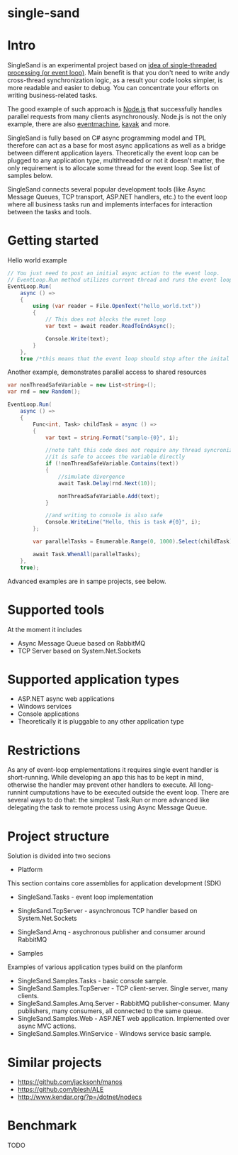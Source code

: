 single-sand
===========

# Intro

SingleSand is an experimental project based on [idea of single-threaded processing (or event loop)](http://berb.github.io/diploma-thesis/original/055_events.html).
Main benefit is that you don't need to write andy cross-thread synchronization logic, as a result your
code looks simpler, is more readable and easier to debug. You can concentrate your efforts on writing business-related tasks.

The good example of such approach is [Node.js](http://www.toptal.com/nodejs/why-the-hell-would-i-use-node-js) that successfully
handles parallel requests from many clients asynchronously. Node.js is not the only example,
there are also [eventmachine](https://github.com/eventmachine/eventmachine), [kayak](https://github.com/kayak/kayak) and more.

SingleSand is fully based on C# async programming model and TPL therefore can act as a base for
most async applications as well as a bridge between different application layers. Theoretically
the event loop can be plugged to any application type, multithreaded or not it doesn't matter,
the only requirement is to allocate some thread for the event loop. See list of samples below.

SingleSand connects several popular development tools (like Async Message Queues, TCP transport, ASP.NET handlers, etc.)
to the event loop where all business tasks run and implements interfaces for interaction between the tasks and tools.


# Getting started

Hello world example

```csharp
// You just need to post an initial async action to the event loop.
// EventLoop.Run method utilizes current thread and runs the event loop on it.
EventLoop.Run(
    async () =>
    {
        using (var reader = File.OpenText("hello_world.txt"))
        {
            // This does not blocks the evnet loop
            var text = await reader.ReadToEndAsync();

            Console.Write(text);
        }
    },
    true /*this means that the event loop should stop after the inital action completes*/);
```

Another example, demonstrates parallel access to shared resources

```csharp
var nonThreadSafeVariable = new List<string>();
var rnd = new Random();

EventLoop.Run(
    async () =>
    {
        Func<int, Task> childTask = async () =>
        {
            var text = string.Format("sample-{0}", i);

            //note taht this code does not require any thread syncronization statements,
            //it is safe to accees the variable directly
            if (!nonThreadSafeVariable.Contains(text))
            {
                //simulate divergence
                await Task.Delay(rnd.Next(10));

                nonThreadSafeVariable.Add(text);
            }

            //and writing to console is also safe
            Console.WriteLine("Hello, this is task #{0}", i);
        };

        var parallelTasks = Enumerable.Range(0, 1000).Select(childTask).ToArray();

        await Task.WhenAll(parallelTasks);
    },
    true);
```

Advanced examples are in sampe projects, see below.

# Supported tools

At the moment it includes
* Async Message Queue based on RabbitMQ
* TCP Server based on System.Net.Sockets


# Supported application types

* ASP.NET async web applications
* Windows services
* Console applications
* Theoretically it is pluggable to any other application type


# Restrictions

As any of event-loop emplementations it requires single event handler is short-running.
While developing an app this has to be kept in mind, otherwise the handler may prevent other handlers to
execute. All long-runnint cumputations have to be executed outside the event loop. There are
several ways to do that: the simplest Task.Run or more advanced like delegating the task to remote
process using Async Message Queue.


# Project structure

Solution is divided into two secions

* Platform

This section contains core assemblies for application development (SDK)
  * SingleSand.Tasks - event loop implementation
  * SingleSand.TcpServer - asynchronous TCP handler based on System.Net.Sockets
  * SingleSand.Amq - asychronous publisher and consumer around RabbitMQ

* Samples

Examples of various application types build on the planform
  * SingleSand.Samples.Tasks - basic console sample.
  * SingleSand.Samples.TcpServer - TCP client-server. Single server, many clients.
  * SingleSand.Samples.Amq.Server - RabbitMQ publisher-consumer. Many publishers, many consumers, all connected to the same queue.
  * SingleSand.Samples.Web - ASP.NET web application. Implemented over async MVC actions.
  * SingleSand.Samples.WinService - Windows service basic sample.

# Similar projects

* https://github.com/jacksonh/manos
* https://github.com/blesh/ALE
* http://www.kendar.org/?p=/dotnet/nodecs

# Benchmark

TODO
